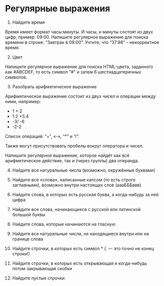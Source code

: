 # Регулярные выражения

1. Найдите время

Время имеет формат часы:минуты. И часы, и минуты состоят из двух цифр, пример: 09:00. Напишите регулярное выражение для поиска времени в строке: “Завтрак в 09:00”. Учтите, что “37:98” – некорректное время.

2. Цвет

Напишите регулярное выражение для поиска HTML-цвета, заданного как #ABCDEF, то есть символ "#" и затем 6 шестнадцатеричных символов.

3. Разобрать арифметическое выражение

Арифметическое выражение состоит из двух чисел и операции между ними, например:

* 1 + 2
* 1.2 *3.4
* -3/ -6
* -2-2

Список операций: “+”, «-», “*” и “/”.

Также могут присутствовать пробелы вокруг оператора и чисел.

Напишите регулярное выражение, которое найдёт как всё арифметическое действие, так и (через группы) два операнда.

4. Найдите все натуральные числа (возможно, окружённые буквами)

5. Найдите все «слова», написанные капсом (то есть строго заглавными), возможно внутри настоящих слов (аааБББввв)

6. Найдите слова, в которых есть русская буква, а когда-нибудь за ней цифра

7. Найдите все слова, начинающиеся с русской или латинской большой буквы

8. Найдите слова, которые начинаются на гласную

9. Найдите все натуральные числа, не находящиеся внутри или на границе слова

10. Найдите строчки, в которых есть символ * (. — это точно не конец строки!)

11. Найдите строчки, в которых есть открывающая и когда-нибудь потом закрывающая скобки

12. Найдите пустые строчки

